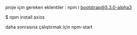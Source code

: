 proje için gereken eklentiler :
npm i bootstrap@5.3.0-alpha3

$ npm install axios


daha sonrasına çalıştırmak için npm-start
